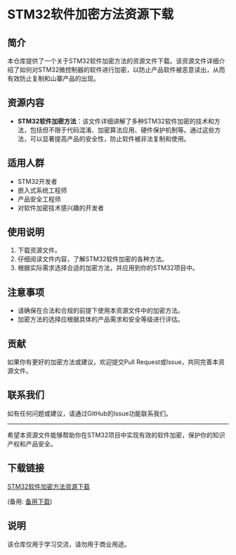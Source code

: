 # STM32软件加密方法资源下载

## 简介

本仓库提供了一个关于STM32软件加密方法的资源文件下载。该资源文件详细介绍了如何对STM32微控制器的软件进行加密，以防止产品软件被恶意读出，从而有效防止复制和山寨产品的出现。

## 资源内容

- **STM32软件加密方法**：该文件详细讲解了多种STM32软件加密的技术和方法，包括但不限于代码混淆、加密算法应用、硬件保护机制等。通过这些方法，可以显著提高产品的安全性，防止软件被非法复制和使用。

## 适用人群

- STM32开发者
- 嵌入式系统工程师
- 产品安全工程师
- 对软件加密技术感兴趣的开发者

## 使用说明

1. 下载资源文件。
2. 仔细阅读文件内容，了解STM32软件加密的各种方法。
3. 根据实际需求选择合适的加密方法，并应用到你的STM32项目中。

## 注意事项

- 请确保在合法和合规的前提下使用本资源文件中的加密方法。
- 加密方法的选择应根据具体的产品需求和安全等级进行评估。

## 贡献

如果你有更好的加密方法或建议，欢迎提交Pull Request或Issue，共同完善本资源文件。

## 联系我们

如有任何问题或建议，请通过GitHub的Issue功能联系我们。

---

希望本资源文件能够帮助你在STM32项目中实现有效的软件加密，保护你的知识产权和产品安全。

## 下载链接
[STM32软件加密方法资源下载](https://pan.quark.cn/s/ae94ebccc572) 

(备用: [备用下载](https://pan.baidu.com/s/1Z3tRB90Idc6cVsLHbk1Suw?pwd=1234))

## 说明

该仓库仅用于学习交流，请勿用于商业用途。
